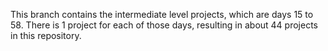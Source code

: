 This branch contains the intermediate level projects, which are days 15 to 58. There is 1 project for each of those days, resulting in about 44 projects in this repository.
